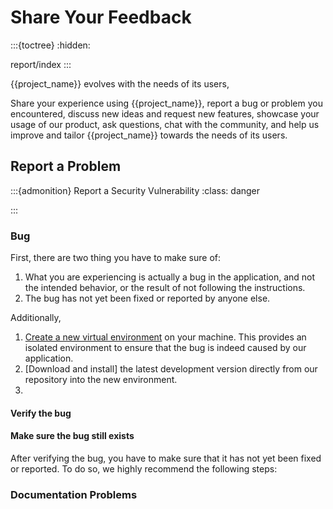# Share Your Feedback
:::{toctree}
:hidden:

report/index
:::


{{project_name}} evolves with the needs of its users,

Share your experience using {{project_name}}, 
report a bug or problem you encountered, discuss new ideas and request new features, 
showcase your usage of our product, ask questions, chat with the community, 
and help us improve and tailor {{project_name}} towards the needs of its users.



## Report a Problem
:::{admonition} Report a Security Vulnerability
:class: danger

:::

### Bug

First, there are two thing you have to make sure of:
1. What you are experiencing is actually a bug in the application, and not the intended behavior,
or the result of not following the instructions.
2. The bug has not yet been fixed or reported by anyone else.

Additionally, 

1. [Create a new virtual environment]() on your machine. This provides an isolated environment to
ensure that the bug is indeed caused by our application.
2. [Download and install] the latest development version directly from our repository into the new environment.
3. 

#### Verify the bug

#### Make sure the bug still exists
After verifying the bug, you have to make sure that it has not yet been fixed or reported.
To do so, we highly recommend the following steps:



### Documentation Problems

